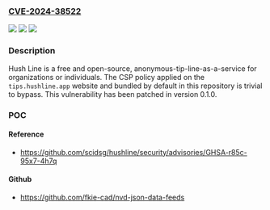 ### [CVE-2024-38522](https://cve.mitre.org/cgi-bin/cvename.cgi?name=CVE-2024-38522)
![](https://img.shields.io/static/v1?label=Product&message=hushline&color=blue)
![](https://img.shields.io/static/v1?label=Version&message=%3D%20%3C%200.1.0%20&color=brighgreen)
![](https://img.shields.io/static/v1?label=Vulnerability&message=CWE-183%3A%20Permissive%20List%20of%20Allowed%20Inputs&color=brighgreen)

### Description

Hush Line is a free and open-source, anonymous-tip-line-as-a-service for organizations or individuals. The CSP policy applied on the `tips.hushline.app` website and bundled by default in this repository is trivial to bypass. This vulnerability has been patched in version 0.1.0.

### POC

#### Reference
- https://github.com/scidsg/hushline/security/advisories/GHSA-r85c-95x7-4h7q

#### Github
- https://github.com/fkie-cad/nvd-json-data-feeds

